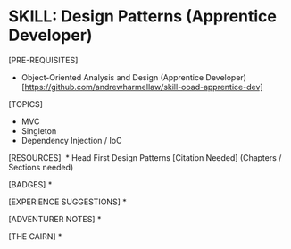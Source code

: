 # SKILL: Design Patterns (Apprentice Developer)
[PRE-REQUISITES]
  * Object-Oriented Analysis and Design (Apprentice Developer) [https://github.com/andrewharmellaw/skill-ooad-apprentice-dev]

[TOPICS]
  * MVC
  * Singleton
  * Dependency Injection / IoC

[RESOURCES]
  * Head First Design Patterns [Citation Needed] (Chapters / Sections needed)

[BADGES]
  * 

[EXPERIENCE SUGGESTIONS]
  * 
  
[ADVENTURER NOTES]
  *
  
[THE CAIRN]
  * 

